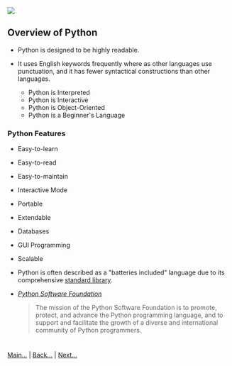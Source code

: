 
![](https://www.python.org/static/img/python-logo.png)

 
## Overview of Python

- Python is designed to be highly readable. 

- It uses English keywords frequently where as other languages use punctuation, and it has fewer syntactical 
  constructions than other languages. 

  - Python is Interpreted
  - Python is Interactive
  - Python is Object-Oriented
  - Python is a Beginner's Language

### Python Features

- Easy-to-learn
- Easy-to-read
- Easy-to-maintain
- Interactive Mode
- Portable
- Extendable
- Databases
- GUI Programming
- Scalable

- Python is often described as a "batteries included" language due to its comprehensive 
  [standard library](https://pypi.org/).

- [*Python Software Foundation*](https://www.python.org/psf/)

  > The mission of the Python Software Foundation is to promote, protect, and advance the 
    Python programming language, and to support and facilitate the growth of a diverse 
    and international community of Python programmers.


#
[Main...](https://github.com/ptoraskar/Python-Learning/blob/master/README.md) | [Back...](/module-1/1_define_python.md) | [Next...](/module-1/2_overview_to_python.md)